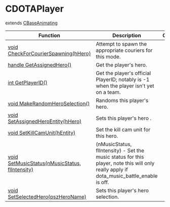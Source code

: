 # CDOTAPlayer
extends [CBaseAnimating](../CBaseAnimating)

Function|Description|Client
--|--|:--:
[void CheckForCourierSpawning(hHero)](CheckForCourierSpawning)|Attempt to spawn the appropriate couriers for this mode.|❌
[handle GetAssignedHero()](GetAssignedHero)|Get the player's hero.|❌
[int GetPlayerID()](GetPlayerID)|Get the player's official PlayerID; notably is -1 when the player isn't yet on a team.|❌
[void MakeRandomHeroSelection()](MakeRandomHeroSelection)|Randoms this player's hero.|❌
[void SetAssignedHeroEntity(hHero)](SetAssignedHeroEntity)|Sets this player's hero .|❌
[void SetKillCamUnit(hEntity)](SetKillCamUnit)|Set the kill cam unit for this hero.|❌
[void SetMusicStatus(nMusicStatus, flIntensity)](SetMusicStatus)|(nMusicStatus, flIntensity) - Set the music status for this player, note this will only really apply if dota_music_battle_enable is off.|❌
[void SetSelectedHero(pszHeroName)](SetSelectedHero)|Sets this player's hero selection.|❌
